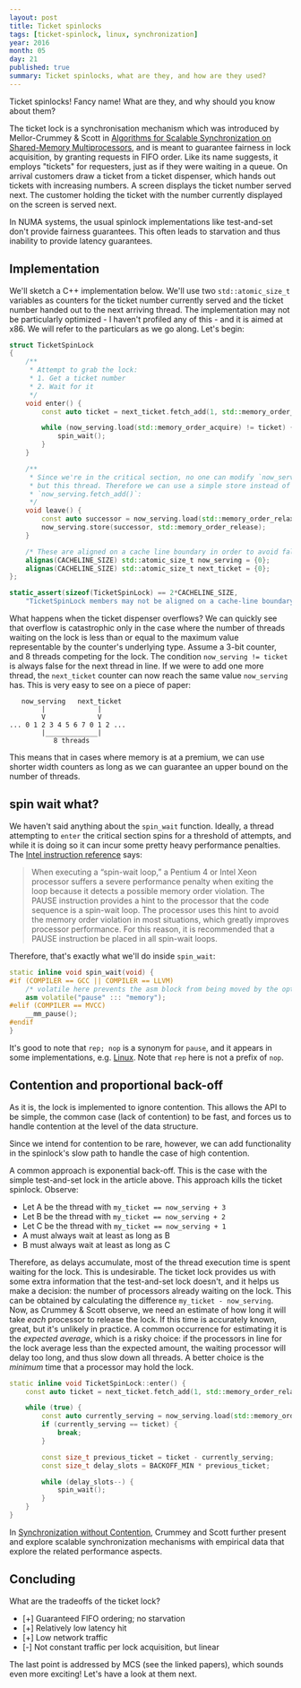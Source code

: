 ```yaml
---
layout: post
title: Ticket spinlocks
tags: [ticket-spinlock, linux, synchronization]
year: 2016
month: 05
day: 21
published: true
summary: Ticket spinlocks, what are they, and how are they used?
---
```


Ticket spinlocks! Fancy name! What are they, and why should you know about them?

The ticket lock is a synchronisation mechanism which was introduced by Mellor-Crummey &
Scott in [Algorithms for Scalable Synchronization on Shared-Memory
Multiprocessors](https://www.cs.rice.edu/~johnmc/papers/tocs91.pdf), and is meant to
guarantee fairness in lock acquisition, by granting requests in FIFO order. Like its name
suggests, it employs "tickets" for requesters, just as if they were waiting in a queue.
On arrival customers draw a ticket from a ticket dispenser, which hands out tickets with
increasing numbers. A screen displays the ticket number served next. The customer holding
the ticket with the number currently displayed on the screen is served next.

In NUMA systems, the usual spinlock implementations like test-and-set don't provide
fairness guarantees. This often leads to starvation and thus inability to provide latency
guarantees.

## Implementation

We'll sketch a C++ implementation below. We'll use two `std::atomic_size_t` variables as
counters for the ticket number currently served and the ticket number handed out to the
next arriving thread. The implementation may not be particularly optimized - I haven't
profiled any of this - and it is aimed at x86. We will refer to the particulars as we go
along. Let's begin:

```cpp
struct TicketSpinLock
{
    /**
     * Attempt to grab the lock:
     * 1. Get a ticket number
     * 2. Wait for it
     */
    void enter() {
        const auto ticket = next_ticket.fetch_add(1, std::memory_order_relaxed);

        while (now_serving.load(std::memory_order_acquire) != ticket) {
            spin_wait();
        }
    }

    /**
     * Since we're in the critical section, no one can modify `now_serving`
     * but this thread. Therefore we can use a simple store instead of
     * `now_serving.fetch_add()`:
     */
    void leave() {
        const auto successor = now_serving.load(std::memory_order_relaxed) + 1;
        now_serving.store(successor, std::memory_order_release);
    }

    /* These are aligned on a cache line boundary in order to avoid false sharing: */
    alignas(CACHELINE_SIZE) std::atomic_size_t now_serving = {0};
    alignas(CACHELINE_SIZE) std::atomic_size_t next_ticket = {0};
};

static_assert(sizeof(TicketSpinLock) == 2*CACHELINE_SIZE,
    "TicketSpinLock members may not be aligned on a cache-line boundary");
```

What happens when the ticket dispenser overflows? We can quickly see that overflow is
catastrophic only in the case where the number of threads waiting on the lock is less than
or equal to the maximum value representable by the counter's underlying type.  Assume a
3-bit counter, and 8 threads competing for the lock. The condition `now_serving != ticket`
is always false for the next thread in line. If we were to add one more thread, the
`next_ticket` counter can now reach the same value `now_serving` has. This is very easy to
see on a piece of paper:

```
   now_serving   next_ticket
        |             |
        V             V
... 0 1 2 3 4 5 6 7 0 1 2 ...
        |_____________|
           8 threads
```

This means that in cases where memory is at a premium, we can use shorter width counters
as long as we can guarantee an upper bound on the number of threads.

## spin wait what?

We haven't said anything about the `spin_wait` function. Ideally, a thread attempting to
`enter` the critical section spins for a threshold of attempts, and while it is doing so
it can incur some pretty heavy performance penalties. The [Intel instruction
reference](http://www.intel.com/Assets/PDF/manual/325383.pdf) says:

> When executing a “spin-wait loop,” a Pentium 4 or Intel Xeon processor suffers a severe
> performance penalty when exiting the loop because it detects a possible memory order
> violation. The PAUSE instruction provides a hint to the processor that the code sequence
> is a spin-wait loop. The processor uses this hint to avoid the memory order violation in
> most situations, which greatly improves processor performance. For this reason, it is
> recommended that a PAUSE instruction be placed in all spin-wait loops.

Therefore, that's exactly what we'll do inside `spin_wait`:

```cpp
static inline void spin_wait(void) {
#if (COMPILER == GCC || COMPILER == LLVM)
    /* volatile here prevents the asm block from being moved by the optimiser: */
    asm volatile("pause" ::: "memory");
#elif (COMPILER == MVCC)
    __mm_pause();
#endif
}
```

It's good to note that `rep; nop` is a synonym for `pause`, and it appears in some
implementations, e.g.
[Linux](http://lxr.free-electrons.com/source/arch/x86/include/asm/processor.h#L562). Note
that `rep` here is not a prefix of `nop`.

## Contention and proportional back-off

As it is, the lock is implemented to ignore contention. This allows the API to be simple,
the common case (lack of contention) to be fast, and forces us to handle contention at the
level of the data structure.

Since we intend for contention to be rare, however, we can add functionality in the
spinlock's slow path to handle the case of high contention.

A common approach is exponential back-off. This is the case with the simple test-and-set
lock in the article above. This approach kills the ticket spinlock. Observe:

* Let A be the thread with `my_ticket == now_serving + 3`
* Let B be the thread with `my_ticket == now_serving + 2`
* Let C be the thread with `my_ticket == now_serving + 1`
* A must always wait at least as long as B
* B must always wait at least as long as C

Therefore, as delays accumulate, most of the thread execution time is spent waiting for
the lock. This is undesirable. The ticket lock provides us with some extra information
that the test-and-set lock doesn't, and it helps us make a decision: the number of
processors already waiting on the lock. This can be obtained by calculating the difference
`my_ticket - now_serving`. Now, as Crummey & Scott observe, we need an estimate of how
long it will take _each_ processor to release the lock. If this time is accurately known,
great, but it's unlikely in practice. A common occurrence for estimating it is the
_expected average_, which is a risky choice: if the processors in line for the lock
average less than the expected amount, the waiting processor will delay too long, and thus
slow down all threads. A better choice is the _minimum_ time that a processor may hold the
lock.

```cpp
static inline void TicketSpinLock::enter() {
    const auto ticket = next_ticket.fetch_add(1, std::memory_order_relaxed);

    while (true) {
        const auto currently_serving = now_serving.load(std::memory_order_acquire);
        if (currently_serving == ticket) {
            break;
        }

        const size_t previous_ticket = ticket - currently_serving;
        const size_t delay_slots = BACKOFF_MIN * previous_ticket;

        while (delay_slots--) {
            spin_wait();
        }
    }
}
```

In [Synchronization without
Contention](http://www.cs.berkeley.edu/~kubitron/cs258/handouts/papers/1991_ASPLOS_sync.pdf),
Crummey and Scott further present and explore scalable synchronization mechanisms with
empirical data that explore the related performance aspects.

## Concluding

What are the tradeoffs of the ticket lock?

+ [+] Guaranteed FIFO ordering; no starvation
+ [+] Relatively low latency hit
+ [+] Low network traffic
+ [-] Not constant traffic per lock acquisition, but linear

The last point is addressed by MCS (see the linked papers), which sounds even more
exciting! Let's have a look at them next.

